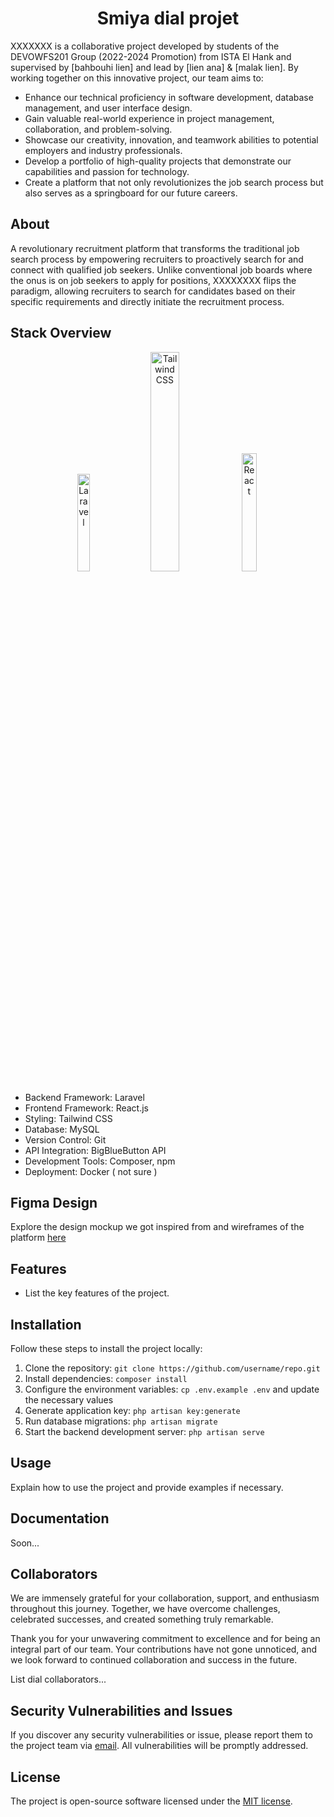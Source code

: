 <h1 align="center">Smiya dial projet</h1>

XXXXXXX is a collaborative project developed by students of the DEVOWFS201 Group (2022-2024 Promotion) from ISTA El Hank and supervised by [bahbouhi lien] and lead by [lien ana] & [malak lien].
By working together on this innovative project, our team aims to:

- Enhance our technical proficiency in software development, database management, and user interface design.
- Gain valuable real-world experience in project management, collaboration, and problem-solving.
- Showcase our creativity, innovation, and teamwork abilities to potential employers and industry professionals.
- Develop a portfolio of high-quality projects that demonstrate our capabilities and passion for technology.
- Create a platform that not only revolutionizes the job search process but also serves as a springboard for our future careers.

## About

A revolutionary recruitment platform that transforms the traditional job search process by empowering recruiters to proactively search for and connect with qualified job seekers.
Unlike conventional job boards where the onus is on job seekers to apply for positions, XXXXXXXX flips the paradigm, allowing recruiters to search for candidates based on their specific requirements and directly initiate the recruitment process.

## Stack Overview

<p align="center">
  <img src="https://upload.wikimedia.org/wikipedia/commons/thumb/9/9a/Laravel.svg/1200px-Laravel.svg.png" alt="Laravel" height="20%" width="20%">
  <img src="https://i.ibb.co/crCJgTy/Tailwind-CSS.png" alt="Tailwind CSS" height="30%" width="30%">
  <img src="https://cdn4.iconfinder.com/data/icons/logos-3/600/React.js_logo-512.png" alt="React" height="22%" width="22%">
</p>

- Backend Framework: Laravel
- Frontend Framework: React.js
- Styling: Tailwind CSS
- Database: MySQL
- Version Control: Git
- API Integration: BigBlueButton API
- Development Tools: Composer, npm
- Deployment: Docker ( not sure )

## Figma Design

Explore the design mockup we got inspired from and wireframes of the platform [here](https://www.figma.com/file/suXiPra5rcAMnrJlbg4Udd/JobHuntly---Job-Hunting-Website-(Community)?type=design&node-id=1%3A5262&mode=design&t=kNPTW3sDZpT02QWz-1)

## Features

- List the key features of the project.

## Installation

Follow these steps to install the project locally:

1. Clone the repository: `git clone https://github.com/username/repo.git`
2. Install dependencies: `composer install`
3. Configure the environment variables: `cp .env.example .env` and update the necessary values
4. Generate application key: `php artisan key:generate`
5. Run database migrations: `php artisan migrate`
6. Start the backend development server: `php artisan serve`

## Usage

Explain how to use the project and provide examples if necessary.

## Documentation

Soon...

## Collaborators

We are immensely grateful for your collaboration, support, and enthusiasm throughout this journey. Together, we have overcome challenges, celebrated successes, and created something truly remarkable.

Thank you for your unwavering commitment to excellence and for being an integral part of our team. Your contributions have not gone unnoticed, and we look forward to continued collaboration and success in the future.

List dial collaborators...

## Security Vulnerabilities and Issues

If you discover any security vulnerabilities or issue, please report them to the project team via [email](mailto:rabiiababsa10@gmail.com). All vulnerabilities will be promptly addressed.

## License

The project is open-source software licensed under the [MIT license](LICENSE).
